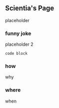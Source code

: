 ## Scientia's Page

placeholder

### funny joke

placeholder 2

```
code block
```


### how

why

### where
when
